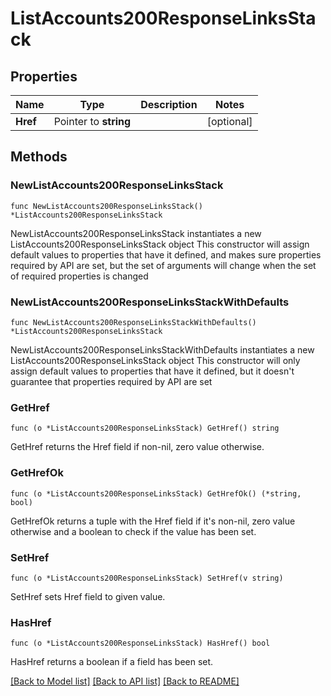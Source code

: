 # ListAccounts200ResponseLinksStack

## Properties

Name | Type | Description | Notes
------------ | ------------- | ------------- | -------------
**Href** | Pointer to **string** |  | [optional] 

## Methods

### NewListAccounts200ResponseLinksStack

`func NewListAccounts200ResponseLinksStack() *ListAccounts200ResponseLinksStack`

NewListAccounts200ResponseLinksStack instantiates a new ListAccounts200ResponseLinksStack object
This constructor will assign default values to properties that have it defined,
and makes sure properties required by API are set, but the set of arguments
will change when the set of required properties is changed

### NewListAccounts200ResponseLinksStackWithDefaults

`func NewListAccounts200ResponseLinksStackWithDefaults() *ListAccounts200ResponseLinksStack`

NewListAccounts200ResponseLinksStackWithDefaults instantiates a new ListAccounts200ResponseLinksStack object
This constructor will only assign default values to properties that have it defined,
but it doesn't guarantee that properties required by API are set

### GetHref

`func (o *ListAccounts200ResponseLinksStack) GetHref() string`

GetHref returns the Href field if non-nil, zero value otherwise.

### GetHrefOk

`func (o *ListAccounts200ResponseLinksStack) GetHrefOk() (*string, bool)`

GetHrefOk returns a tuple with the Href field if it's non-nil, zero value otherwise
and a boolean to check if the value has been set.

### SetHref

`func (o *ListAccounts200ResponseLinksStack) SetHref(v string)`

SetHref sets Href field to given value.

### HasHref

`func (o *ListAccounts200ResponseLinksStack) HasHref() bool`

HasHref returns a boolean if a field has been set.


[[Back to Model list]](../README.md#documentation-for-models) [[Back to API list]](../README.md#documentation-for-api-endpoints) [[Back to README]](../README.md)


